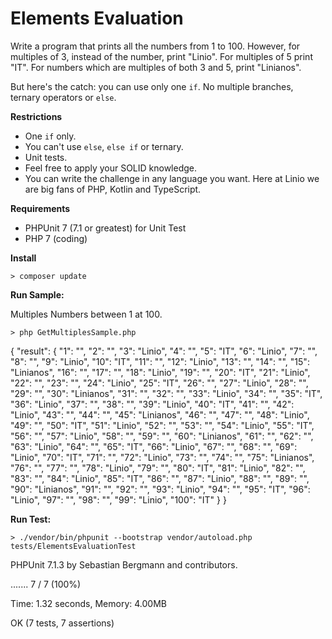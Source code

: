 # Elements Evaluation

Write a program that prints all the numbers from 1 to 100. However, for multiples of 3, instead of the number, print "Linio". For multiples of 5 print "IT". For numbers which are multiples of both 3 and 5, print "Linianos".

But here's the catch: you can use only one `if`. No multiple branches, ternary operators or `else`.

**Restrictions**
- One `if` only.
- You can't use `else`, `else if` or ternary.
- Unit tests.
- Feel free to apply your SOLID knowledge.
- You can write the challenge in any language you want. Here at Linio we are big fans of PHP, Kotlin and TypeScript.


**Requirements**

* PHPUnit 7 (7.1 or greatest) for Unit Test
* PHP 7 (coding)

**Install**

`> composer update`


**Run Sample:**

Multiples Numbers between 1 at 100.

`> php GetMultiplesSample.php`

{
    "result": {
        "1": "",
        "2": "",
        "3": "Linio",
        "4": "",
        "5": "IT",
        "6": "Linio",
        "7": "",
        "8": "",
        "9": "Linio",
        "10": "IT",
        "11": "",
        "12": "Linio",
        "13": "",
        "14": "",
        "15": "Linianos",
        "16": "",
        "17": "",
        "18": "Linio",
        "19": "",
        "20": "IT",
        "21": "Linio",
        "22": "",
        "23": "",
        "24": "Linio",
        "25": "IT",
        "26": "",
        "27": "Linio",
        "28": "",
        "29": "",
        "30": "Linianos",
        "31": "",
        "32": "",
        "33": "Linio",
        "34": "",
        "35": "IT",
        "36": "Linio",
        "37": "",
        "38": "",
        "39": "Linio",
        "40": "IT",
        "41": "",
        "42": "Linio",
        "43": "",
        "44": "",
        "45": "Linianos",
        "46": "",
        "47": "",
        "48": "Linio",
        "49": "",
        "50": "IT",
        "51": "Linio",
        "52": "",
        "53": "",
        "54": "Linio",
        "55": "IT",
        "56": "",
        "57": "Linio",
        "58": "",
        "59": "",
        "60": "Linianos",
        "61": "",
        "62": "",
        "63": "Linio",
        "64": "",
        "65": "IT",
        "66": "Linio",
        "67": "",
        "68": "",
        "69": "Linio",
        "70": "IT",
        "71": "",
        "72": "Linio",
        "73": "",
        "74": "",
        "75": "Linianos",
        "76": "",
        "77": "",
        "78": "Linio",
        "79": "",
        "80": "IT",
        "81": "Linio",
        "82": "",
        "83": "",
        "84": "Linio",
        "85": "IT",
        "86": "",
        "87": "Linio",
        "88": "",
        "89": "",
        "90": "Linianos",
        "91": "",
        "92": "",
        "93": "Linio",
        "94": "",
        "95": "IT",
        "96": "Linio",
        "97": "",
        "98": "",
        "99": "Linio",
        "100": "IT"
    }
}

**Run Test:**

`> ./vendor/bin/phpunit --bootstrap vendor/autoload.php tests/ElementsEvaluationTest`

PHPUnit 7.1.3 by Sebastian Bergmann and contributors.

.......                                                             7 / 7 (100%)

Time: 1.32 seconds, Memory: 4.00MB

OK (7 tests, 7 assertions)